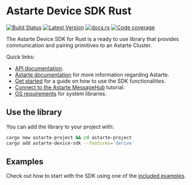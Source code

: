 <!--
This file is part of Astarte.

Copyright 2021 - 2025 SECO Mind Srl

Licensed under the Apache License, Version 2.0 (the "License");
you may not use this file except in compliance with the License.
You may obtain a copy of the License at

   http://www.apache.org/licenses/LICENSE-2.0

Unless required by applicable law or agreed to in writing, software
distributed under the License is distributed on an "AS IS" BASIS,
WITHOUT WARRANTIES OR CONDITIONS OF ANY KIND, either express or implied.
See the License for the specific language governing permissions and
limitations under the License.

SPDX-License-Identifier: Apache-2.0
-->

# Astarte Device SDK Rust &emsp;

[![Build Status]][actions] [![Latest Version]][crates.io] [![docs.rs]][docs] [![Code coverage]][codecov]

[Build Status]: https://img.shields.io/github/actions/workflow/status/astarte-platform/astarte-device-sdk-rust/ci.yaml?branch=master
[actions]: https://github.com/astarte-platform/astarte-device-sdk-rust/actions/workflows/ci.yaml?query=branch%3Amaster
[Latest Version]: https://img.shields.io/crates/v/astarte-device-sdk.svg
[crates.io]: https://crates.io/crates/astarte-device-sdk
[docs.rs]: https://img.shields.io/docsrs/astarte-device-sdk
[docs]: https://docs.rs/astarte-device-sdk/latest/astarte_device_sdk/
[Code coverage]: https://codecov.io/gh/astarte-platform/astarte-device-sdk-rust/branch/master/graph/badge.svg
[codecov]: https://codecov.io/gh/astarte-platform/astarte-device-sdk-rust

The Astarte Device SDK for Rust is a ready to use library that provides communication and
pairing primitives to an Astarte Cluster.

Quick links:

- [API documentation](https://docs.rs/astarte-device-sdk/latest/astarte_device_sdk/).
- [Astarte documentation](https://docs.astarte-platform.org/latest/001-intro_user.html) for more information regarding Astarte.
- [Get started](https://docs.rs/astarte-device-sdk/latest/astarte_device_sdk/_docs/_get_started/index.html) for a guide on how to use the SDK functionalities.
- [Connect to the Astarte MessageHub](https://docs.rs/astarte-device-sdk/latest/astarte_device_sdk/_docs/_connect_to_the_astarte_msghub/index.html) tutorial.
- [OS requirements](https://github.com/astarte-platform/astarte-device-sdk-rust/tree/master/docs/os-requirements.md) for system libraries.

## Use the library

You can add the library to your project with:

```sh
cargo new astarte-project && cd astarte-project
cargo add astarte-device-sdk --features='derive'
```

## Examples

Check out how to start with the SDK using one of the [included examples](https://github.com/astarte-platform/astarte-device-sdk-rust/tree/master/examples/README.md).
